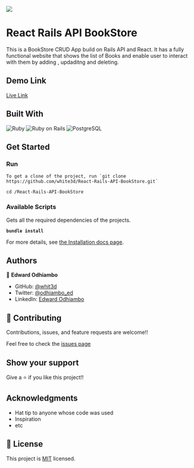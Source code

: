 ![](https://img.shields.io/badge/Microverse-blueviolet)

# React Rails API BookStore

This is a BookStore CRUD App build on Rails API and React. It has a fully functional website that shows the list of Books and enable user to interact with them by adding , updaditng and deleting.



## Demo Link

[Live Link](https://edward-react-rails-bookstore.herokuapp.com/)


## Built With


![Ruby](https://icongr.am/devicon/ruby-original.svg?size=50&color=currentColor)
![Ruby on Rails](https://icongr.am/devicon/rails-original-wordmark.svg?size=50&color=currentColor)
![PostgreSQL](https://icongr.am/devicon/postgresql-original.svg?size=50&color=currentColor)

## Get Started

### Run

```
To get a clone of the project, run `git clone https://github.com/white3d/React-Rails-API-BookStore.git`
```

```
cd /React-Rails-API-BookStore
```


### Available Scripts

Gets all the required dependencies of the projects.

**`bundle install`**

For more details, see [the Installation docs page](https://www.ruby-lang.org/en/).

## Authors

👤 **Edward Odhiambo**

- GitHub: [@whit3d](https://github.com/white3d)
- Twitter: [@odhiambo_ed](https://twitter.com/odhiambo_ed)
- LinkedIn: [Edward Odhiambo](https://www.linkedin.com/in/edward-odhiambo-6a462a21b/)

## 🤝 Contributing

Contributions, issues, and feature requests are welcome!!

Feel free to check the [issues page](https://github.com/white3d/React-Rails-API-BookStore/issues)

## Show your support

Give a ⭐️ if you like this project!!

## Acknowledgments

- Hat tip to anyone whose code was used
- Inspiration
- etc

## 📝 License

This project is [MIT](./MIT.md) licensed.
